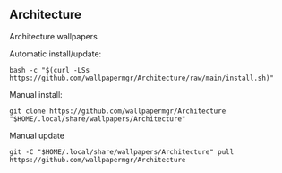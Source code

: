 ## Architecture
  
Architecture wallpapers  
  
Automatic install/update:
  
```shell
bash -c "$(curl -LSs https://github.com/wallpapermgr/Architecture/raw/main/install.sh)"
```
  
Manual install:
  
```shell
git clone https://github.com/wallpapermgr/Architecture "$HOME/.local/share/wallpapers/Architecture"
```
  
Manual update
  
```shell
git -C "$HOME/.local/share/wallpapers/Architecture" pull https://github.com/wallpapermgr/Architecture  
```
